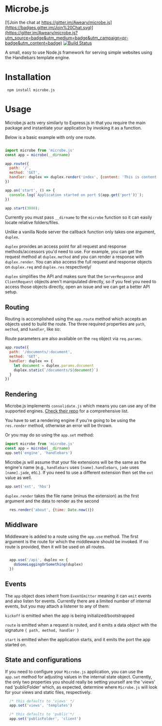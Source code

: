 # Microbe.js

[![Join the chat at https://gitter.im/Aweary/microbe.js](https://badges.gitter.im/Join%20Chat.svg)](https://gitter.im/Aweary/microbe.js?utm_source=badge&utm_medium=badge&utm_campaign=pr-badge&utm_content=badge)  [![Build Status](https://travis-ci.org/Aweary/microbe.js.svg?branch=master)](https://travis-ci.org/Aweary/microbe.js)

A small, easy to use Node.js framework for serving simple websites using the Handlebars template engine.


# Installation

``` npm install microbe.js```


# Usage


Microbe.js acts very similarly to Express.js in that you require the main package and instantiate your application by invoking it as a function.

Below is a basic example with only one route.

```js

import microbe from 'microbe.js'
const app = microbe(__dirname)

app.route({
  path: '/',
  method: 'GET',
  handler: duplex => duplex.render('index', {content: 'This is content!'})
})

app.on('start', () => {
  console.log(`Application started on port ${app.get('port')}`);
})

app.start(3000);
```

Currently you must pass `__dirname` to the `microbe` function so
it can easily locate relative folders/files.

Unlike a vanilla Node server the callback function only takes
one argument, `duplex`.

`duplex` provides an access point for all request and response
methods/accessors you'd need to use. For example, you can get the request method at `duplex.method` and you can render a response
with `duplex.render`. You can also access the full request and response objects on `duplex.req` and `duplex.res` respectively/

`duplex` simplifies the API and makes sure that the `ServerResponse` and `ClientRequest` objects aren't manipulated
directly, so if you feel you need to access those objects directly, open an issue and we can get a better API setup.


## Routing

Routing is accomplished using the `app.route` method which accepts an objects
used to build the route. The three required properties are `path`, `method`, and `handler`, like so:

Route parameters are also available on the `req` object via `req.params`.

```js
app.route({
  path: '/documents/:document',
  method: 'GET',
  handler: duplex => {
    let document = duplex.params.document
    duplex.static(`/documents/${document}`)
  }
})
```

## Rendering


Microbe.js implements `consolidate.js` which means you can use any of the supported engines. [Check their repo](https://github.com/tj/consolidate.js) for a comprehensive list.

You have to set a rendering engine if you're going to be using the `res.render` method, otherwise an error will be thrown.

Or you may do so using the `app.set` method:

```js
import microbe from 'microbe.js'
const app = microbe(__dirname)
app.set('engine', 'handlebars')
```

Microbe.js will assume that your file extensions will be the same as the engine's name (e.g., `handlebars` uses `[name].handlebars`, `jade` uses `[name].jade`, etc.). If you need to use a different extension then set the `ext` value as well.

```js
app.set('ext', 'hbs')
```


`duplex.render` takes the file name (minus the extension) as the first argument and the data to render as the second

```js
  res.render('about', {time: Date.now()})
```


## Middlware

Middleware is added to a route using the `app.use` method. The first argument is the route for which the middleware should be invoked. If no route is provided, then it will be used on all routes.

```js

  app.use('/api', duplex => {
    doSomeLoggingOrSomething(duplex)
  })

```

## Events
The `app` object does inherit from `EventEmitter` meaning it can `emit` events and also listen for events. Currently there are a limited number of internal events, but you may attach a listener to any of them:

`kickoff` is emitted when the app is being initialized/bootstrapped

`route` is emitted when a request is routed, and it emits a data object with the signature `{ path, method, handler }`

`start` is emitted when the application starts, and it emits the port the app started on.

## State and configurations

If you need to configure your `Microbe.js` application, you can use the `app.set` method for adjusting values in the internal state object. Currently, the only two properties you should really be setting yourself are the 'views' nad 'publicFolder' which, as expected, determine where `Microbe.js` will look for your views and static files, respectively.

```js
  /* this defaults to 'views' */
  app.set('views', 'templates')

  /* this defaults to 'public'*/
  app.set('publicFolder', 'client')
```
